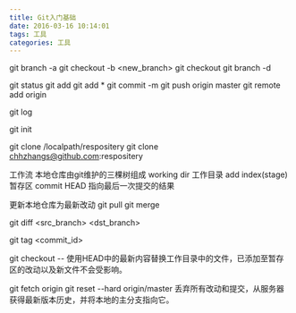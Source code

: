 ```yaml
---
title: Git入门基础
date: 2016-03-16 10:14:01
tags: 工具
categories: 工具
---
```

git branch -a
git checkout -b <new_branch>
git checkout <branch>
git branch -d <branch>

git status
git add <filename>
git add *
git commit -m <msg>
git push origin master
git remote add origin <server>

git log

git init

git clone /localpath/respositery
git clone chhzhangs@github.com:respositery

工作流
本地仓库由git维护的三棵树组成
working dir  工作目录
add
index(stage) 暂存区
commit
HEAD  指向最后一次提交的结果

更新本地仓库为最新改动
git pull
git merge <branch>

git diff <src_branch> <dst_branch>


git tag <tag>  <commit_id>

git checkout -- <filename>
使用HEAD中的最新内容替换工作目录中的文件，已添加至暂存区的改动以及新文件不会受影响。

git fetch origin
git reset --hard origin/master
丢弃所有改动和提交，从服务器获得最新版本历史，并将本地的主分支指向它。
